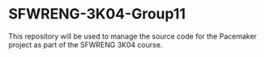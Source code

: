 # SFWRENG-3K04-Group11
This repository will be used to manage the source code for the Pacemaker project as part of the SFWRENG 3K04 course.
